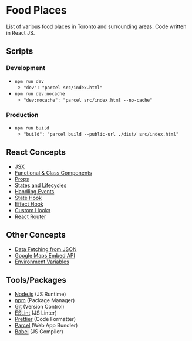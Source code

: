 # Food Places

List of various food places in Toronto and surrounding areas. Code written in React JS.

## Scripts

### Development

- `npm run dev`
  - `"dev": "parcel src/index.html"`
- `npm run dev:nocache`
  - `"dev:nocache": "parcel src/index.html --no-cache"`

### Production

- `npm run build`
  - `"build": "parcel build --public-url ./dist/ src/index.html"`

## React Concepts

- [JSX](https://reactjs.org/docs/introducing-jsx.html)
- [Functional & Class Components](https://reactjs.org/docs/components-and-props.html)
- [Props](https://reactjs.org/docs/components-and-props.html)
- [States and Lifecycles](https://reactjs.org/docs/state-and-lifecycle.html)
- [Handling Events](https://reactjs.org/docs/handling-events.html)
- [State Hook](https://reactjs.org/docs/hooks-state.html)
- [Effect Hook](https://reactjs.org/docs/hooks-effect.html)
- [Custom Hooks](https://reactjs.org/docs/hooks-custom.html)
- [React Router](https://reactrouter.com/web/guides/quick-start)

## Other Concepts

- [Data Fetching from JSON](https://www.pluralsight.com/guides/fetch-data-from-a-json-file-in-a-react-app)
- [Google Maps Embed API](https://developers.google.com/maps/documentation/embed)
- [Environment Variables](https://create-react-app.dev/docs/adding-custom-environment-variables)

## Tools/Packages

- [Node.js](https://nodejs.org/) (JS Runtime)
- [npm](https://www.npmjs.com/) (Package Manager)
- [Git](https://git-scm.com/) (Version Control)
- [ESLint](https://eslint.org/) (JS Linter)
- [Prettier](https://prettier.io/) (Code Formatter)
- [Parcel](https://parceljs.org/) (Web App Bundler)
- [Babel](https://babeljs.io/) (JS Compiler)
